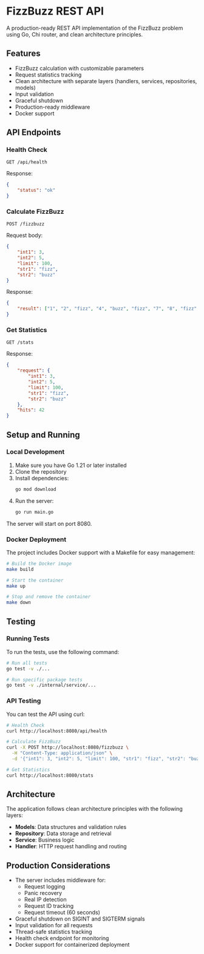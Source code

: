 # FizzBuzz REST API

A production-ready REST API implementation of the FizzBuzz problem using Go, Chi router, and clean architecture principles.

## Features

- FizzBuzz calculation with customizable parameters
- Request statistics tracking
- Clean architecture with separate layers (handlers, services, repositories, models)
- Input validation
- Graceful shutdown
- Production-ready middleware
- Docker support

## API Endpoints

### Health Check

```
GET /api/health
```

Response:
```json
{
    "status": "ok"
}
```

### Calculate FizzBuzz

```
POST /fizzbuzz
```

Request body:
```json
{
    "int1": 3,
    "int2": 5,
    "limit": 100,
    "str1": "fizz",
    "str2": "buzz"
}
```

Response:
```json
{
    "result": ["1", "2", "fizz", "4", "buzz", "fizz", "7", "8", "fizz", "buzz", ...]
}
```

### Get Statistics

```
GET /stats
```

Response:
```json
{
    "request": {
        "int1": 3,
        "int2": 5,
        "limit": 100,
        "str1": "fizz",
        "str2": "buzz"
    },
    "hits": 42
}
```

## Setup and Running

### Local Development

1. Make sure you have Go 1.21 or later installed
2. Clone the repository
3. Install dependencies:
   ```bash
   go mod download
   ```
4. Run the server:
   ```bash
   go run main.go
   ```

The server will start on port 8080.

### Docker Deployment

The project includes Docker support with a Makefile for easy management:

```bash
# Build the Docker image
make build

# Start the container
make up

# Stop and remove the container
make down
```

## Testing

### Running Tests

To run the tests, use the following command:

```bash
# Run all tests
go test -v ./...

# Run specific package tests
go test -v ./internal/service/...
```

### API Testing

You can test the API using curl:

```bash
# Health Check
curl http://localhost:8080/api/health

# Calculate FizzBuzz
curl -X POST http://localhost:8080/fizzbuzz \
  -H "Content-Type: application/json" \
  -d '{"int1": 3, "int2": 5, "limit": 100, "str1": "fizz", "str2": "buzz"}'

# Get Statistics
curl http://localhost:8080/stats
```

## Architecture

The application follows clean architecture principles with the following layers:

- **Models**: Data structures and validation rules
- **Repository**: Data storage and retrieval
- **Service**: Business logic
- **Handler**: HTTP request handling and routing

## Production Considerations

- The server includes middleware for:
  - Request logging
  - Panic recovery
  - Real IP detection
  - Request ID tracking
  - Request timeout (60 seconds)
- Graceful shutdown on SIGINT and SIGTERM signals
- Input validation for all requests
- Thread-safe statistics tracking
- Health check endpoint for monitoring
- Docker support for containerized deployment